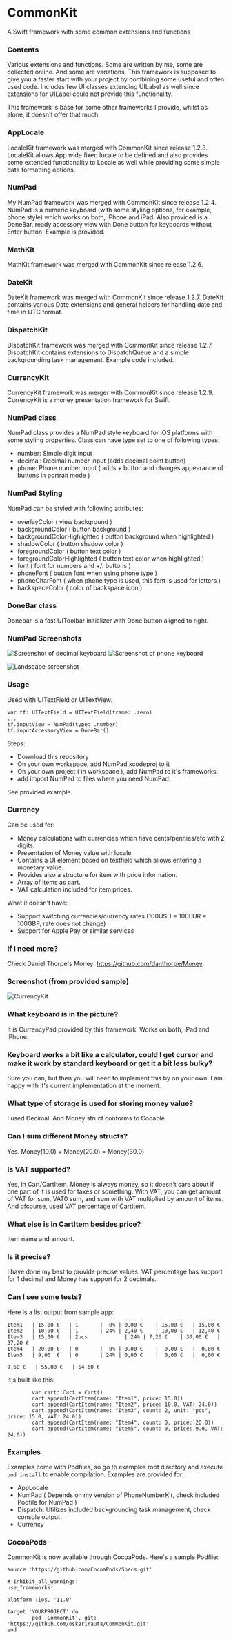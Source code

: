 # CommonKit
A Swift framework with some common extensions and functions

### Contents
Various extensions and functions. Some are written by me, some are collected online. And some are variations.
This framework is supposed to give you a faster start with your project by combining some useful and often used code. Includes few UI classes extending UILabel as well since extensions for UILabel could not provide this functionality.

This framework is base for some other frameworks I provide, whilst as alone, it doesn't offer that much.

### AppLocale
LocaleKit framework was merged with CommonKit since release 1.2.3.
LocaleKit allows App wide fixed locale to be defined and also provides some extended functionality to Locale as well while providing some simple data formatting options.

### NumPad
My NumPad framework was merged with CommonKit since release 1.2.4.
NumPad is a numeric keyboard (with some styling options, for example, phone style) which works on both, iPhone and iPad. Also provided is a DoneBar, ready accessory view with Done button for keyboards without Enter button.
Example is provided.

### MathKit
MathKit framework was merged with CommonKit since release 1.2.6.

### DateKit
DateKit framework was merged with CommonKit since release 1.2.7.
DateKit contains various Date extensions and general helpers for handling date and time in UTC format.

### DispatchKit
DispatchKit framework was merged with CommonKit since release 1.2.7.
DispatchKit contains extensions to DispatchQueue and a simple backgrounding task management.
Example code included.

### CurrencyKit
CurrencyKit framework was merger with CommonKit since release 1.2.9.
CurrencyKit is a money presentation framework for Swift.

### NumPad class
NumPad class provides a NumPad style keyboard for iOS platforms with some styling properties.
Class can have type set to one of following types:
  - number: Simple digit input
  - decimal: Decimal number input (adds decimal point button)
  - phone: Phone number input ( adds + button and changes appearance of buttons in portrait mode )
  
### NumPad Styling
NumPad can be styled with following attributes:
  - overlayColor ( view background )
  - backgroundColor ( button background )
  - backgroundColorHighlighted ( button background when highlighted )
  - shadowColor ( button shadow color )
  - foregroundColor ( button text color )
  - foregroundColorHighlighted ( button text color when highlighted )
  - font ( font for numbers and +/. buttons )
  - phoneFont ( button font when using phone type )
  - phoneCharFont ( when phone type is used, this font is used for letters )
  - backspaceColor ( color of backspace icon )

### DoneBar class
Donebar is a fast UIToolbar initializer with Done button aligned to right.

### NumPad Screenshots

![Screenshot of decimal keyboard](https://raw.githubusercontent.com/oskarirauta/CommonKit/master/Screenshots/Decimal.png)   ![Screenshot of phone keyboard](https://raw.githubusercontent.com/oskarirauta/CommonKit/master/Screenshots/Phone.png)

![Landscape screenshot](https://raw.githubusercontent.com/oskarirauta/CommonKit/master/Screenshots/Landscape.png)

### Usage
Used with UITextField or UITextView.

```
var tf: UITextField = UITextField(frame: .zero)
...
tf.inputView = NumPad(type: .number)
tf.inputAccessoryView = DoneBar()
```

Steps:
  - Download this repository
  - On your own workspace, add NumPad.xcodeproj to it
  - On your own project ( in workspace ), add NumPad to it's frameworks.
  - add import NumPad to files where you need NumPad.

See provided example.

### Currency
Can be used for:
 - Money calculations with currencies which have cents/pennies/etc with 2 digits.
 - Presentation of Money value with locale.
 - Contains a UI element based on textfield which allows entering a monetary value.
 - Provides also a structure for item with price information.
 - Array of items as cart.
 - VAT calculation included for item prices.

What it doesn't have:
 - Support switching currencies/currency rates (100USD = 100EUR = 100GBP, rate does not change)
 - Support for Apple Pay or similar services

### If I need more?
Check Daniel Thorpe's Money: https://github.com/danthorpe/Money

### Screenshot (from provided sample)
![CurrencyKit](https://github.com/oskarirauta/CommonKit/raw/master/Screenshots/Currency.png)

### What keyboard is in the picture?
It is CurrencyPad provided by this framework. Works on both, iPad and iPhone.

### Keyboard works a bit like a calculator, could I get cursor and make it work by standard keyboard or get it a bit less bulky?
Sure you can, but then you will need to implement this by on your own. I am happy with it's current implementation at the moment.

### What type of storage is used for storing money value?
I used Decimal. And Money struct conforms to Codable.

### Can I sum different Money structs?
Yes. Money(10.0) + Money(20.0) = Money(30.0)

### Is VAT supported?
Yes, in Cart/CartItem. Money is always money, so it doesn't care about if one part of it is used for taxes or something.
With VAT, you can get amount of VAT for sum, VAT0 sum, and sum with VAT multiplied by amount of items. And ofcourse, used VAT percentage of CartItem.

### What else is in CartItem besides price?
Item name and amount.

### Is it precise?
I have done my best to provide precise values. VAT percentage has support for 1 decimal and Money has support for 2 decimals.

### Can I see some tests?
Here is a list output from sample app:
```
Item1	| 15,00 €	| 1		  |  0%	| 0,00 €	| 15,00 €	| 15,00 €
Item2	| 10,00 €	| 1		  | 24%	| 2,40 €	| 10,00 €	| 12,40 €
Item3	| 15,00 €	| 2pcs	          | 24%	| 7,20 €	| 30,00 €	| 37,20 €
Item4	| 20,00 €	| 0		  |  0% | 0,00 €	|  0,00 €	|  0,00 €
Item5	| 9,00  €	| 0		  | 24%	| 0,00 €	|  0,00 €	|  0,00 €
									  									           9,60 €	| 55,00 €	| 64,60 €
```

It's built like this:
```
        var cart: Cart = Cart()
        cart.append(CartItem(name: "Item1", price: 15.0))
        cart.append(CartItem(name: "Item2", price: 10.0, VAT: 24.0))
        cart.append(CartItem(name: "Item3", count: 2, unit: "pcs", price: 15.0, VAT: 24.0))
        cart.append(CartItem(name: "Item4", count: 0, price: 20.0))
        cart.append(CartItem(name: "Item5", count: 0, price: 9.0, VAT: 24.0))
```

### Examples
Examples come with Podfiles, so go to examples root directory and execute ```pod install``` to enable compilation.
Examples are provided for:
 - AppLocale
 - NumPad ( Depends on my version of PhoneNumberKit, check included Podfile for NumPad )
 - Dispatch: Utilizes included backgrounding task management, check console output.
 - Currency

### CocoaPods
CommonKit is now available through CocoaPods.
Here's a sample Podfile:
```
source 'https://github.com/CocoaPods/Specs.git'

# inhibit_all_warnings!
use_frameworks!

platform :ios, '11.0'

target 'YOURPROJECT' do
        pod 'CommonKit', git: 'https://github.com/oskarirauta/CommonKit.git'
end
```
